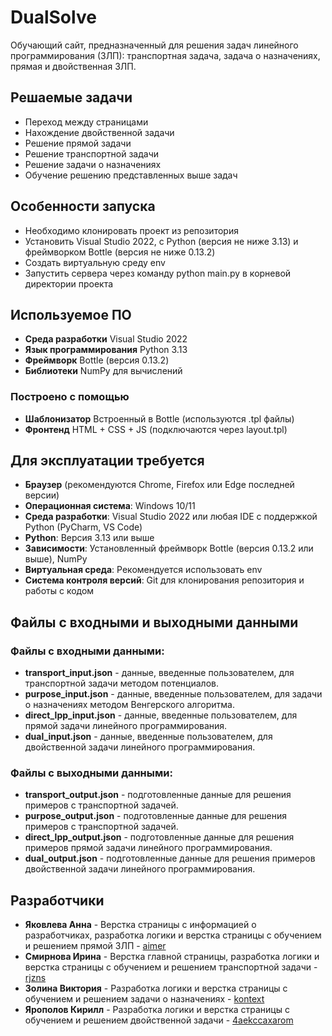 # DualSolve
Обучающий сайт, предназначенный для решения задач линейного программирования (ЗЛП): транспортная задача, задача о назначениях, прямая и двойственная ЗЛП.
## Решаемые задачи
* Переход между страницами
* Нахождение двойственной задачи
* Решение прямой задачи
* Решение транспортной задачи
* Решение задачи о назначениях
* Обучение решению представленных выше задач
## Особенности запуска
* Необходимо клонировать проект из репозитория
* Установить Visual Studio 2022, с Python (версия не ниже 3.13) и фреймворком Bottle (версия не ниже 0.13.2)
* Создать виртуальную среду env
* Запустить сервера через команду python main.py в корневой директории проекта
## Используемое ПО
* **Среда разработки** Visual Studio 2022
* **Язык программирования** Python 3.13
* **Фреймворк** Bottle (версия 0.13.2)
* **Библиотеки** NumPy для вычислений
### Построено с помощью
* **Шаблонизатор** Встроенный в Bottle (используются .tpl файлы)
* **Фронтенд** HTML + CSS + JS (подключаются через layout.tpl)
## Для эксплуатации требуется
* **Браузер** (рекомендуются Chrome, Firefox или Edge последней версии)
* **Операционная система**: Windows 10/11
* **Среда разработки**: Visual Studio 2022 или любая IDE с поддержкой Python (PyCharm, VS Code)
* **Python**: Версия 3.13 или выше
* **Зависимости**: Установленный фреймворк Bottle (версия 0.13.2 или выше), NumPy
* **Виртуальная среда**: Рекомендуется использовать env
* **Система контроля версий**: Git для клонирования репозитория и работы с кодом
## Файлы с входными и выходными данными
### Файлы с входными данными:
* **transport_input.json** - данные, введенные пользователем, для транспортной задачи методом потенциалов.
* **purpose_input.json** - данные, введенные пользователем, для задачи о назначениях методом Венгерского алгоритма.
* **direct_lpp_input.json** - данные, введенные пользователем, для прямой задачи линейного программирования.
* **dual_input.json** - данные, введенные пользователем, для двойственной задачи линейного программирования.
### Файлы с выходными данными:
* **transport_output.json** - подготовленные данные для решения примеров с транспортной задачей.
* **purpose_output.json** - подготовленные данные для решения примеров с транспортной задачей.
* **direct_lpp_output.json** - подготовленные данные для решения примеров прямой задачи линейного программирования.
* **dual_output.json** - подготовленные данные для решения примеров двойственной задачи линейного программирования.
## Разработчики
* **Яковлева Анна** - Верстка страницы с информацией о разработчиках, разработка логики и верстка страницы с обучением и решением прямой ЗЛП - [aimer](https://github.com/aimoure)
* **Смирнова Ирина** - Верстка главной страницы, разработка логики и верстка страницы с обучением и решением транспортной задачи  - [rjzns](https://github.com/rjzns)
* **Золина Виктория** - Разработка логики и верстка страницы с обучением и решением задачи о назначениях  - [kontext](https://github.com/Takeda-Takahashi)
* **Ярополов Кирилл** - Разработка логики и верстка страницы с обучением и решением двойственной задачи - [4aekccaxarom](https://github.com/4aekccaxarom)
